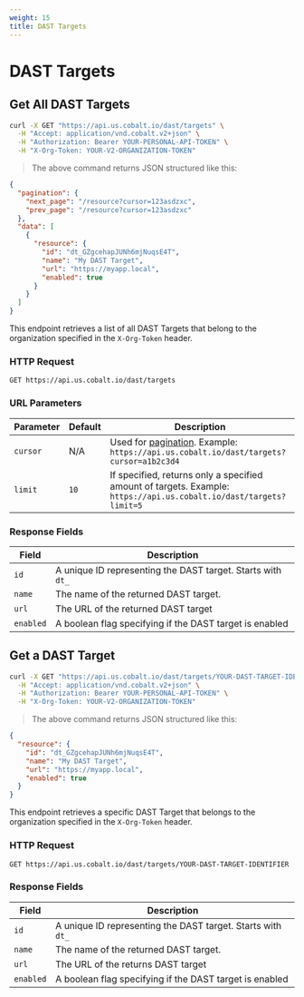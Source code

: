 ```yaml
---
weight: 15
title: DAST Targets
---
```


# DAST Targets

## Get All DAST Targets

```sh
curl -X GET "https://api.us.cobalt.io/dast/targets" \
  -H "Accept: application/vnd.cobalt.v2+json" \
  -H "Authorization: Bearer YOUR-PERSONAL-API-TOKEN" \
  -H "X-Org-Token: YOUR-V2-ORGANIZATION-TOKEN"
```

> The above command returns JSON structured like this:

```json
{
  "pagination": {
    "next_page": "/resource?cursor=123asdzxc",
    "prev_page": "/resource?cursor=123asdzxc"
  },
  "data": [
    {
      "resource": {
        "id": "dt_GZgcehapJUNh6mjNuqsE4T",
        "name": "My DAST Target",
        "url": "https://myapp.local",
        "enabled": true
      }
    }
  ]
}
```

This endpoint retrieves a list of all DAST Targets that belong to the organization specified in the `X-Org-Token` header.

### HTTP Request

`GET https://api.us.cobalt.io/dast/targets`

### URL Parameters

| Parameter          | Default | Description  |
|--------------------|---------|-----------------|
| `cursor`      | N/A     | Used for [pagination](./#pagination). Example: `https://api.us.cobalt.io/dast/targets?cursor=a1b2c3d4` |
| `limit`       | `10`    | If specified, returns only a specified amount of targets. Example: `https://api.us.cobalt.io/dast/targets?limit=5`|

### Response Fields

| Field           | Description                                                                         |
|-----------------|-------------------------------------------------------------------------------------|
| `id`      | A unique ID representing the DAST target. Starts with `dt_`                             |
| `name`    | The name of the returned DAST target.                                                  |
| `url`     | The URL of the returned DAST target              |
| `enabled` | A boolean flag specifying if the DAST target is enabled                                |

## Get a DAST Target

```sh
curl -X GET "https://api.us.cobalt.io/dast/targets/YOUR-DAST-TARGET-IDENTIFIER" \
  -H "Accept: application/vnd.cobalt.v2+json" \
  -H "Authorization: Bearer YOUR-PERSONAL-API-TOKEN" \
  -H "X-Org-Token: YOUR-V2-ORGANIZATION-TOKEN"
```

> The above command returns JSON structured like this:

```json
{
  "resource": {
    "id": "dt_GZgcehapJUNh6mjNuqsE4T",
    "name": "My DAST Target",
    "url": "https://myapp.local",
    "enabled": true
  }
}
```

This endpoint retrieves a specific DAST Target that belongs to the organization specified in the `X-Org-Token` header.

### HTTP Request

`GET https://api.us.cobalt.io/dast/targets/YOUR-DAST-TARGET-IDENTIFIER`

### Response Fields

| Field           | Description                                                                         |
|-----------------|-------------------------------------------------------------------------------------|
| `id`      | A unique ID representing the DAST target. Starts with `dt_`                             |
| `name`    | The name of the returned DAST target.                                                  |
| `url`     | The URL of the returns DAST target              |
| `enabled` | A boolean flag specifying if the DAST target is enabled                                |

